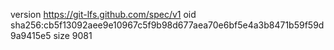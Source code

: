 version https://git-lfs.github.com/spec/v1
oid sha256:cb5f13092aee9e10967c5f9b98d677aea70e6bf5e4a3b8471b59f59d9a9415e5
size 9081
